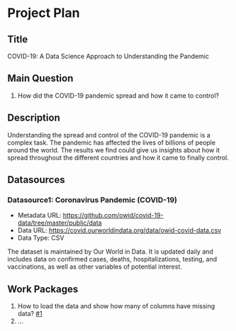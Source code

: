 # Project Plan

## Title
<!-- Give your project a short title. -->
COVID-19: A Data Science Approach to Understanding the Pandemic

## Main Question

<!-- Think about one main question you want to answer based on the data. -->
1. How did the COVID-19 pandemic spread and how it came to control?

## Description

<!-- Describe your data science project in max. 200 words. Consider writing about why and how you attempt it. -->
Understanding the spread and control of the COVID-19 pandemic is a complex task. The pandemic has affected the lives of billions of people around the world. The results we find could give us insights about how it spread throughout the different countries and how it came to finally control.

## Datasources

<!-- Describe each datasources you plan to use in a section. Use the prefic "DatasourceX" where X is the id of the datasource. -->

### Datasource1: Coronavirus Pandemic (COVID-19)
* Metadata URL: https://github.com/owid/covid-19-data/tree/master/public/data
* Data URL: https://covid.ourworldindata.org/data/owid-covid-data.csv
* Data Type: CSV

The dataset is maintained by Our World in Data. It is updated daily and includes data on confirmed cases, deaths, hospitalizations, testing, and vaccinations, as well as other variables of potential interest.

## Work Packages

<!-- List of work packages ordered sequentially, each pointing to an issue with more details. -->

1. How to load the data and show how many of columns have missing data? [#1][i1]
2. ...

[i1]: https://github.com/q-viper/MADE-WS23/issues/1
